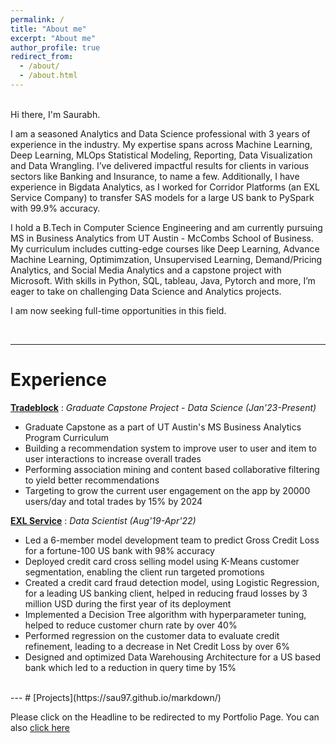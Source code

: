 ```yaml
---
permalink: /
title: "About me"
excerpt: "About me"
author_profile: true
redirect_from: 
  - /about/
  - /about.html
---
```


<br>Hi there, I'm Saurabh. <br>

I am a seasoned Analytics and Data Science professional with 3 years of experience in the industry. My expertise spans across Machine Learning, Deep Learning, MLOps Statistical Modeling, Reporting, Data Visualization and Data Wrangling. I’ve delivered impactful results for clients in various sectors like Banking and Insurance, to name a few. Additionally, I have experience in Bigdata Analytics, as I worked for Corridor Platforms (an EXL Service Company) to transfer SAS models for a large US bank to PySpark with 99.9% accuracy.

I hold a B.Tech in Computer Science Engineering and am currently pursuing MS in Business Analytics from UT Austin - McCombs School of Business. My curriculum includes cutting-edge courses like Deep Learning, Advance Machine Learning, Optimimzation, Unsupervised Learning, Demand/Pricing Analytics, and Social Media Analytics and a capstone project with Microsoft. With skills in Python, SQL, tableau, Java, Pytorch and more, I’m eager to take on challenging Data Science and Analytics projects. 

I am now seeking full-time opportunities in this field.

<br>

---

# Experience

**[Tradeblock](https://www.tradeblock.us/)** : _Graduate Capstone Project - Data Science (Jan'23-Present)_
  * Graduate Capstone as a part of UT Austin's MS Business Analytics Program Curriculum
  * Building a recommendation system to improve user to user and item to user interactions to increase overall trades
  * Performing association mining and content based collaborative filtering to yield better recommendations
  * Targeting to grow the current user engagement on the app by 20000 users/day and total trades by 15% by 2024

**[EXL Service](https://www.exlservice.com/)** : _Data Scientist (Aug'19-Apr'22)_
  * Led a 6-member model development team to predict Gross Credit Loss for a fortune-100 US bank with 98% accuracy
  * Deployed credit card cross selling model using K-Means customer segmentation, enabling the client run targeted promotions
  * Created a credit card fraud detection model, using Logistic Regression, for a leading US banking client, helped in reducing fraud losses by 3 million USD during the first year of its deployment
  * Implemented a Decision Tree algorithm with hyperparameter tuning, helped to reduce customer churn rate by over 40%
  * Performed regression on the customer data to evaluate credit refinement, leading to a decrease in Net Credit Loss by over 6%
  * Designed and optimized Data Warehousing Architecture for a US based bank which led to a reduction in query time by 15%    



<br>
---
# [Projects](https://sau97.github.io/markdown/) 

Please click on the Headline to be redirected to my Portfolio Page. You can also [click here](https://sau97.github.io/markdown/)

